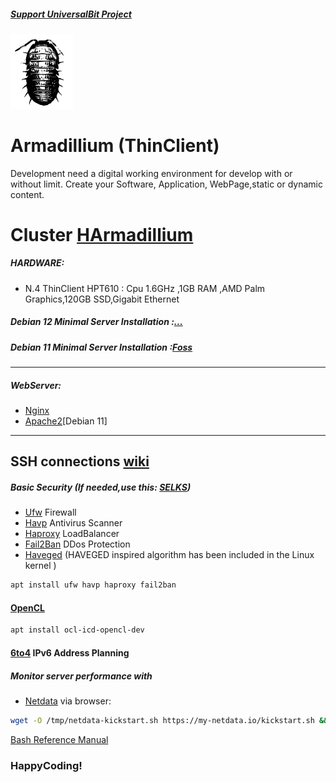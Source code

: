 ##### [Support UniversalBit Project](https://github.com/universalbit-dev/universalbit-dev/tree/main/support)
<img src="https://github.com/universalbit-dev/HArmadillium/blob/main/docs/assets/images/armadillium.png" width="100" />

# Armadillium (ThinClient)
Development need a digital working environment for develop with or without limit.
Create your Software, Application, WebPage,static or dynamic content.

# Cluster [HArmadillium](https://github.com/universalbit-dev/armadillium/blob/main/HArmadillium.md)
##### HARDWARE:
* N.4 ThinClient HPT610 : Cpu 1.6GHz ,1GB RAM ,AMD Palm Graphics,120GB SSD,Gigabit Ethernet

##### Debian 12 Minimal Server Installation :[...]()
##### Debian 11 Minimal Server Installation :[Foss](https://www.fosslinux.com/49956/install-debian-11-minimal-server.htm)
---

##### WebServer:
* [Nginx](https://docs.nginx.com/nginx/admin-guide/installing-nginx/installing-nginx-open-source/)
* [Apache2](https://www.digitalocean.com/community/tutorials/how-to-create-a-self-signed-ssl-certificate-for-apache-in-debian-10)[Debian 11]

---
SSH connections [wiki](https://wiki.debian.org/SSH)
---

##### Basic Security (If needed,use this: [SELKS](https://github.com/StamusNetworks/SELKS))
* [Ufw](https://wiki.debian.org/Uncomplicated%20Firewall%20%28ufw%29)       Firewall
* [Havp](https://www.havp.org/)      Antivirus Scanner
* [Haproxy](https://www.haproxy.org/)   LoadBalancer
* [Fail2Ban](https://github.com/fail2ban/fail2ban)  DDos Protection
* [Haveged](https://wiki.archlinux.org/title/Haveged#) (HAVEGED inspired algorithm has been included in the Linux kernel )

```bash
apt install ufw havp haproxy fail2ban
```
#### [OpenCL](https://github.com/universalbit-dev/CityGenerator/blob/master/OpenCL-WebGL-WebCL-Taiwan_Feb-2012.pdf)
```bash
apt install ocl-icd-opencl-dev
```

#### [6to4](https://github.com/universalbit-dev/HArmadillium/blob/main/6to4.md) IPv6 Address Planning

##### Monitor server performance with 
* [Netdata](https://www.netdata.cloud/) via browser:
```bash
wget -O /tmp/netdata-kickstart.sh https://my-netdata.io/kickstart.sh && sh /tmp/netdata-kickstart.sh
```

[Bash Reference Manual](https://www.gnu.org/software/bash/manual/html_node/index.html)

### HappyCoding!

